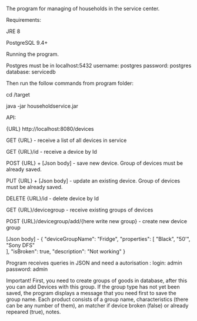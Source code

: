 The program for managing of households in the service center. 

Requirements:

JRE 8

PostgreSQL 9.4+

Running the program. 

Postgres must be in localhost:5432
username: postgres
password: postgres
database: servicedb 

Then run the follow commands from program folder:

cd /target

java -jar householdservice.jar

API:

{URL} http://localhost:8080/devices

GET {URL} - receive a list of all devices in service

GET {URL}/id - receive a device by Id

POST {URL} + [Json body] - save new device. Group of devices must be already saved. 

PUT {URL} + [Json body] - update an existing device. Group of devices must be already saved.

DELETE {URL}/id - delete device by Id

GET {URL}/devicegroup - receive existing groups of devices

POST {URL}/devicegroup/add/{here write new group} - create new device group 

[Json body] - {
                  "deviceGroupName": "Fridge",
                  "properties": [
                      "Black",
                      "50'",
                      "Sony DFS"                     
                  ],
                  "isBroken": true,
                  "description": "Not working"
               }   

Program receives queries in JSON and need a autorisation : 
login: admin
password: admin


Important! First, you need to create groups of goods in database, after this you can add Devices with this group.
If the group type has not yet been saved, the program displays a message that you need first to save the group 
name. Each product consists of a group name, characteristics (there can be any number of them), an matcher if 
device broken (false) or already repeared (true), notes.

